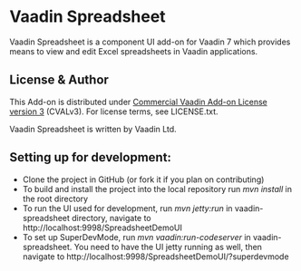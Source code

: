 # Vaadin Spreadsheet

Vaadin Spreadsheet is a component UI add-on for Vaadin 7 which provides means to view and edit Excel spreadsheets in Vaadin applications.

## License & Author

This Add-on is distributed under [Commercial Vaadin Add-on License version 3](http://vaadin.com/license/cval-3) (CVALv3). For license terms, see LICENSE.txt.

Vaadin Spreadsheet is written by Vaadin Ltd.


## Setting up for development:

- Clone the project in GitHub (or fork it if you plan on contributing)
- To build and install the project into the local repository run *mvn install* in the root directory
- To run the UI used for development, run *mvn jetty:run* in vaadin-spreadsheet directory, navigate to http://localhost:9998/SpreadsheetDemoUI
- To set up SuperDevMode, run *mvn vaadin:run-codeserver* in vaadin-spreadsheet. You need to have the UI jetty running as well, then navigate to http://localhost:9998/SpreadsheetDemoUI/?superdevmode

